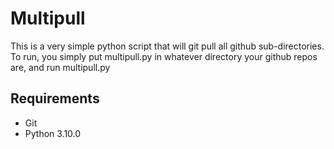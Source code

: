 # Multipull

This is a very simple python script that will git pull all github sub-directories.
To run, you simply put multipull.py in whatever directory your github repos are, and run multipull.py

## Requirements
* Git
* Python 3.10.0
